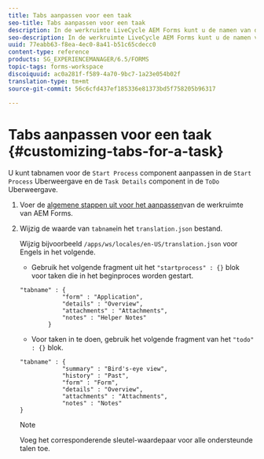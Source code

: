 ```yaml
---
title: Tabs aanpassen voor een taak
seo-title: Tabs aanpassen voor een taak
description: In de werkruimte LiveCycle AEM Forms kunt u de namen van de tabbladen voor uw taken aanpassen.
seo-description: In de werkruimte LiveCycle AEM Forms kunt u de namen van de tabbladen voor uw taken aanpassen.
uuid: 77eabb63-f8ea-4ec0-8a41-b51c65cdecc0
content-type: reference
products: SG_EXPERIENCEMANAGER/6.5/FORMS
topic-tags: forms-workspace
discoiquuid: ac0a281f-f589-4a70-9bc7-1a23e054b02f
translation-type: tm+mt
source-git-commit: 56c6cfd437ef185336e81373bd5f758205b96317

---
```



# Tabs aanpassen voor een taak {#customizing-tabs-for-a-task}

U kunt tabnamen voor de `Start Process` component aanpassen in de `Start Process` Uberweergave en de `Task Details` component in de `ToDo` Uberweergave.

1. Voer de [algemene stappen uit voor het aanpassen](/help/forms/using/generic-steps-html-workspace-customization.md)van de werkruimte van AEM Forms.
1. Wijzig de waarde van `tabname`in het `translation.json` bestand.

   Wijzig bijvoorbeeld `/apps/ws/locales/en-US/translation.json` voor Engels in het volgende.

   * Gebruik het volgende fragment uit het `"startprocess" : {}` blok voor taken die in het beginproces worden gestart.

   ```
   "tabname" : {
               "form" : "Application",
               "details" : "Overview",
               "attachments" : "Attachments",
               "notes" : "Helper Notes"
           }
   ```

   * Voor taken in te doen, gebruik het volgende fragment van het `"todo" : {}` blok.

   ```
   "tabname" : {
               "summary" : "Bird's-eye view",
               "history" : "Past",
               "form" : "Form",
               "details" : "Overview",
               "attachments" : "Attachments",
               "notes" : "Notes"
   }
   ```

   >[!NOTE]
   >
   >Voeg het corresponderende sleutel-waardepaar voor alle ondersteunde talen toe.
